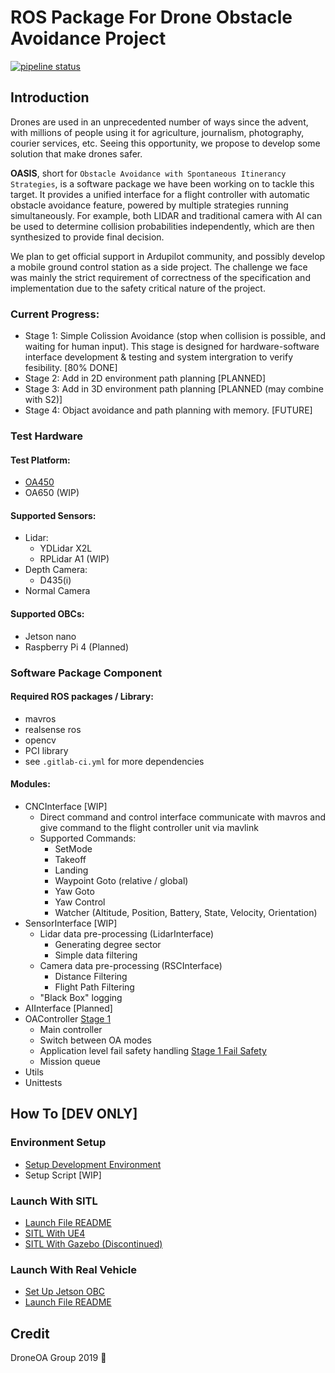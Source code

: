 # ROS Package For Drone Obstacle Avoidance Project

[![pipeline status](http://tuotuogzs.ddns.net/droneoa/droneoa_ros/badges/master/pipeline.svg)](http://tuotuogzs.ddns.net/droneoa/droneoa_ros/commits/master)

## Introduction
Drones are used in an unprecedented number of ways since the advent, with millions of people using it for agriculture, journalism, photography, courier services, etc. Seeing this opportunity, we propose to develop some solution that make drones safer.

**OASIS**, short for `Obstacle Avoidance with Spontaneous Itinerancy Strategies`, is a software package we have been working on to tackle this target. It provides a unified interface for a flight controller with automatic obstacle avoidance feature, powered by multiple strategies running simultaneously. For example, both LIDAR and traditional camera with AI can be used to determine collision probabilities independently, which are then synthesized to provide final decision.

We plan to get official support in Ardupilot community, and possibly develop a mobile ground control station as a side project. The challenge we face was mainly the strict requirement of correctness of the specification and implementation due to the safety critical nature of the project.

### Current Progress:
- Stage 1: Simple Colission Avoidance (stop when collision is possible, and waiting for human input). This stage is designed for hardware-software interface development & testing and system intergration to verify fesibility. [80% DONE]
- Stage 2: Add in 2D environment path planning [PLANNED]
- Stage 3: Add in 3D environment path planning [PLANNED (may combine with S2)]
- Stage 4: Objact avoidance and path planning with memory. [FUTURE]

### Test Hardware

#### Test Platform:
- [OA450](http://tuotuogzs.ddns.net/droneoa/droneoa_ros/wikis/Test-Vehicle-OA450)
- OA650 (WIP)

#### Supported Sensors:
- Lidar:
    - YDLidar X2L
    - RPLidar A1 (WIP)
- Depth Camera:
    - D435(i)
- Normal Camera

#### Supported OBCs:
- Jetson nano
- Raspberry Pi 4 (Planned)

### Software Package Component
#### Required ROS packages / Library:
- mavros
- realsense ros
- opencv
- PCI library
- see `.gitlab-ci.yml` for more dependencies

#### Modules:
- CNCInterface [WIP]
    - Direct command and control interface communicate with mavros and give command to the flight controller unit via mavlink
    - Supported Commands:
        - SetMode
        - Takeoff
        - Landing
        - Waypoint Goto (relative / global)
        - Yaw Goto
        - Yaw Control
        - Watcher (Altitude, Position, Battery, State, Velocity, Orientation)
- SensorInterface [WIP]
    - Lidar data pre-processing (LidarInterface)
        - Generating degree sector
        - Simple data filtering
    - Camera data pre-processing (RSCInterface)
        - Distance Filtering
        - Flight Path Filtering
    - "Black Box" logging
- AIInterface [Planned]
- OAController [Stage 1](http://tuotuogzs.ddns.net/droneoa/droneoa_ros/wikis/Stage-1-Collision-Avoidance-Flow)
    - Main controller
    - Switch between OA modes
    - Application level fail safety handling [Stage 1 Fail Safety](http://tuotuogzs.ddns.net/droneoa/droneoa_ros/wikis/Stage-1-Fail-Safety-Graph)
    - Mission queue
- Utils
- Unittests

## How To [DEV ONLY]

### Environment Setup
- [Setup Development Environment](ENVSetup.md)
- Setup Script [WIP]

### Launch With SITL
- [Launch File README](launch/README.md)
- [SITL With UE4](http://tuotuogzs.ddns.net/droneoa/droneoa_ros_ue4_simulator)
- [SITL With Gazebo (Discontinued)](http://tuotuogzs.ddns.net/droneoa/droneoa_ros/wikis/SITL%20With%20Gazebo)

### Launch With Real Vehicle
- [Set Up Jetson OBC](http://tuotuogzs.ddns.net/droneoa/jetson-nano-obc-setup)
- [Launch File README](launch/README.md)

## Credit
DroneOA Group 2019 :palm_tree: